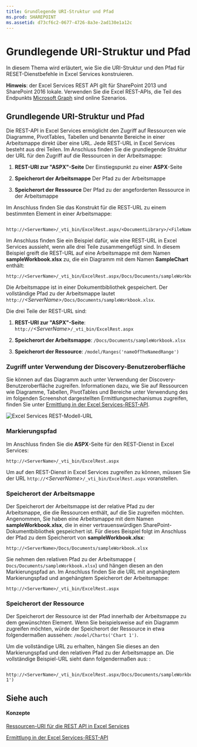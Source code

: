 ```yaml
---
title: Grundlegende URI-Struktur und Pfad
ms.prod: SHAREPOINT
ms.assetid: d73cf6c2-0677-4726-8a3e-2ad130e1a12c
---
```



# Grundlegende URI-Struktur und Pfad

In diesem Thema wird erläutert, wie Sie die URI-Struktur und den Pfad für RESET-Dienstbefehle in Excel Services konstruieren.
  
    
    

 **Hinweis**: der Excel Services REST API gilt für SharePoint 2013 und SharePoint 2016 lokale. Verwenden Sie die Excel REST-APIs, die Teil des Endpunkts [Microsoft Graph](http://graph.microsoft.io/en-us/docs/api-reference/v1.0/resources/excel
) sind online Szenarios.

  
    
    


## Grundlegende URI-Struktur und Pfad

Die REST-API in Excel Services ermöglicht den Zugriff auf Ressourcen wie Diagramme, PivotTables, Tabellen und benannte Bereiche in einer Arbeitsmappe direkt über eine URL. Jede REST-URL in Excel Services besteht aus drei Teilen. Im Anschluss finden Sie die grundlegende Struktur der URL für den Zugriff auf die Ressourcen in der Arbeitsmappe:
  
    
    

1. **REST-URI zur "ASPX"-Seite** Der Einstiegspunkt zu einer **ASPX**-Seite
    
  
2. **Speicherort der Arbeitsmappe** Der Pfad zu der Arbeitsmappe
    
  
3. **Speicherort der Ressource** Der Pfad zu der angeforderten Ressource in der Arbeitsmappe
    
  
Im Anschluss finden Sie das Konstrukt für die REST-URL zu einem bestimmten Element in einer Arbeitsmappe:
  
    
    



```

http://<ServerName>/_vti_bin/ExcelRest.aspx/<DocumentLibrary>/<FileName>/<ResourceLocation>
```

Im Anschluss finden Sie ein Beispiel dafür, wie eine REST-URL in Excel Services aussieht, wenn alle drei Teile zusammengefügt sind. In diesem Beispiel greift die REST-URL auf eine Arbeitsmappe mit dem Namen **sampleWorkbook.xlsx** zu, die ein Diagramm mit dem Namen **SampleChart** enthält:
  
    
    



```
http://<ServerName>/_vti_bin/ExcelRest.aspx/Docs/Documents/sampleWorkbook.xlsx/model/Charts('SampleChart')
```

Die Arbeitsmappe ist in einer Dokumentbibliothek gespeichert. Der vollständige Pfad zu der Arbeitsmappe lautet  `http://`_\<ServerName\>_`/Docs/Documents/sampleWorkbook.xlsx`.
  
    
    
Die drei Teile der REST-URL sind:
  
    
    

1. **REST-URI zur "ASPX"-Seite**: `http://`_\<ServerName\>_`/_vti_bin/ExcelRest.aspx`
    
  
2. **Speicherort der Arbeitsmappe**: `/Docs/Documents/sampleWorkbook.xlsx`
    
  
3. **Speicherort der Ressource**: `/model/Ranges('nameOfTheNamedRange')`
    
  

### Zugriff unter Verwendung der Discovery-Benutzeroberfläche

Sie können auf das Diagramm auch unter Verwendung der Discovery-Benutzeroberfläche zugreifen. Informationen dazu, wie Sie auf Ressourcen wie Diagramme, Tabellen, PivotTables und Bereiche unter Verwendung des im folgenden Screenshot dargestellten Ermittlungsmechanismus zugreifen, finden Sie unter  [Ermittlung in der Excel Services-REST-API](discovery-in-excel-services-rest-api.md).
  
    
    

  
    
    
![Excel Services REST-Modell-URL](images/SharePointServer14Con_XLSvcs_RESTModel.gif)
  
    
    

  
    
    

  
    
    

  
    
    

### Markierungspfad

Im Anschluss finden Sie die **ASPX**-Seite für den REST-Dienst in Excel Services:
  
    
    

```
http://<ServerName>/_vti_bin/ExcelRest.aspx
```

Um auf den REST-Dienst in Excel Services zugreifen zu können, müssen Sie der URL  `http://`_\<ServerName\>_`/_vti_bin/ExcelRest.aspx` voranstellen.
  
    
    

### Speicherort der Arbeitsmappe

Der Speicherort der Arbeitsmappe ist der relative Pfad zu der Arbeitsmappe, die die Ressourcen enthält, auf die Sie zugreifen möchten. Angenommen, Sie haben eine Arbeitsmappe mit dem Namen **sampleWorkbook.xlsx**, die in einer vertrauenswürdigen SharePoint-Dokumentbibliothek gespeichert ist. Für dieses Beispiel folgt im Anschluss der Pfad zu dem Speicherort von **sampleWorkbook.xlsx**:
  
    
    

```
http://<ServerName>/Docs/Documents/sampleWorkbook.xlsx
```

Sie nehmen den relativen Pfad zu der Arbeitsmappe ( `Docs/Documents/sampleWorkbook.xlsx`) und hängen diesen an den Markierungspfad an. Im Anschluss finden Sie die URL mit angehängtem Markierungspfad und angehängtem Speicherort der Arbeitsmappe:
  
    
    



```
http://<ServerName>/_vti_bin/ExcelRest.aspx
```


### Speicherort der Ressource

Der Speicherort der Ressource ist der Pfad innerhalb der Arbeitsmappe zu dem gewünschten Element. Wenn Sie beispielsweise auf ein Diagramm zugreifen möchten, würde der Speicherort der Ressource in etwa folgendermaßen aussehen:  `/model/Charts('Chart 1')`.
  
    
    
Um die vollständige URL zu erhalten, hängen Sie dieses an den Markierungspfad und den relativen Pfad zu der Arbeitsmappe an. Die vollständige Beispiel-URL sieht dann folgendermaßen aus: :
  
    
    



```

http://<ServerName>/_vti_bin/ExcelRest.aspx/Docs/Documents/sampleWorkbook.xlsx/model/Charts('Chart 1')

```


## Siehe auch


#### Konzepte


  
    
    
 [Ressourcen-URI für die REST API in Excel Services](resources-uri-for-excel-services-rest-api.md)
  
    
    
 [Ermittlung in der Excel Services-REST-API](discovery-in-excel-services-rest-api.md)
